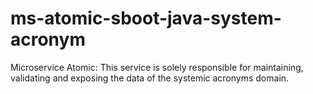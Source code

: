 # ms-atomic-sboot-java-system-acronym

Microservice Atomic: This service is solely responsible for maintaining, validating and exposing the data of the
systemic acronyms domain.
